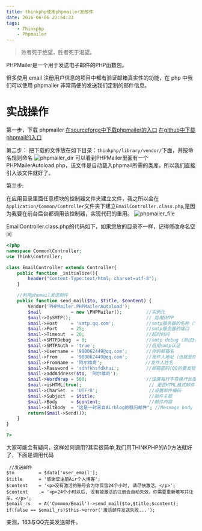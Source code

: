 ```yaml
---
title: thinkphp使用phpmailer发邮件
date: 2016-06-06 22:54:33
tags:
    - Thinkphp
    - Phpmailer
---
```


> 败者死于绝望，胜者死于渴望。

PHPMailer是一个用于发送电子邮件的PHP函数包。

<!-- more -->

很多使用 email 注册用户信息的项目中都有验证邮箱真实性的功能，在 php 中我们可以使用 phpmailer 非常简便的发送我们定制的邮件信息。

# 实战操作

第一步，下载 phpmailer
[在sourceforge中下载phpmailer的入口](https://sourceforge.net/projects/phpmailer/)
[在github中下载phpmail的入口](https://github.com/PHPMailer/PHPMailer)

第二步：
把下载的文件放在如下目录：`thinkphp/library/vendor/`下面，并按命名规则命名
![phpmailer_dir](https://s2.ax1x.com/2020/02/06/1ytfHg.jpg)
可以看到PHPMailer里面有一个PHPMailerAutoload.php，该文件是自动载入phpmail所需的类库，所以我们直接引入该文件就好了。

第三步:

在应用目录里面任意模块的控制器文件夹建立文件，我之所以会在`Application/Common/Controller`文件夹下建立`EmailController.class.php`,是因为我要在前台后台都调用该控制器，实现代码的重用。
![phpmailer_file](https://s2.ax1x.com/2020/02/06/1yt4EQ.jpg)

EmailController.class.php的代码如下，如果您放的目录不一样，记得修改命名空间

``` Php
<?php
namespace Common\Controller;
use Think\Controller;

class EmailController extends Controller{
    public function _initialize(){
        header("Content-Type:text/html; charset=utf-8");
    }

    //利用phpmail发送邮件
    public function send_mail($to, $title, $content) {
        Vendor('PHPMailer.PHPMailerAutoload');
        $mail           = new \PHPMailer();         //实例化
        $mail->IsSMTP();                            // 启用SMTP
        $mail->Host     = 'smtp.qq.com';            //smtp服务器的名称（'smtp.163.com'）
        $mail->Port     = 25;                       //smtp服务器的端口
        $mail->Timeout  = 20;                       //超时时间
        $mail->SMTPDebug  = 0;                      //smtp debug（测试3商用0）
        $mail->SMTPAuth = 'true';                   //启用smtp认证
        $mail->Username = '980062449@qq.com';       //你的邮箱名
        $mail->From     = '980062449@qq.com';       //发件人地址（也就是你的邮箱地址）
        $mail->FromName = '阿尔维奇';                //发件人姓名
        $mail->Password = 'sdhfkhsfdkhui';          //邮箱密码(QQ的要发短信获取，163登录密码)
        $mail->addAddress($to, '阿尔维奇');
        $mail->WordWrap = 500;                      //设置每行字符换行长度
        $mail->isHTML(true);                         // 是否HTML格式邮件
        $mail->CharSet  = 'UTF-8';                   //设置邮件编码
        $mail->Subject  = $title;                    //邮件主题
        $mail->Body     = $content;                  //邮件内容
        $mail->AltBody  = "这是一封来自Airblog的慰问邮件"; //Message body does not support HTML standby display.
        return($mail->Send());
    }
}

?>
```

大家可能会有疑问，这样如何调用?其实很简单,我们用THINKPHP的A()方法就好了，下面是调用代码
```
 //发送邮件
$to         = $data['user_email'];
$title      = '感谢您注册Air个人博客';
$content    = '<p>没有激活的账号会为你保留24个小时, 请尽快激活。</p>';
$content    .= '<p>24个小时以后, 没有被激活的注册会自动失效，你需要重新填写并注册。</p>';
$email_rs   = A('Common/Email')->send_mail($to,$title,$content);
if(false == $email_rs)$this->error('激活邮件发送失败...');
```

亲测，163与QQ完美发送邮件。